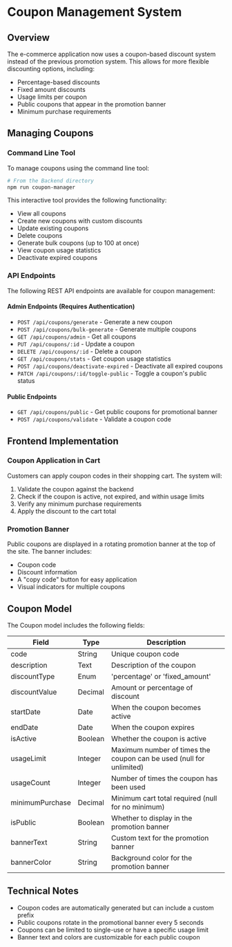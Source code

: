 # Coupon Management System

## Overview
The e-commerce application now uses a coupon-based discount system instead of the previous promotion system. This allows for more flexible discounting options, including:

- Percentage-based discounts
- Fixed amount discounts
- Usage limits per coupon
- Public coupons that appear in the promotion banner
- Minimum purchase requirements

## Managing Coupons

### Command Line Tool
To manage coupons using the command line tool:

```bash
# From the Backend directory
npm run coupon-manager
```

This interactive tool provides the following functionality:
- View all coupons
- Create new coupons with custom discounts
- Update existing coupons
- Delete coupons
- Generate bulk coupons (up to 100 at once)
- View coupon usage statistics
- Deactivate expired coupons

### API Endpoints
The following REST API endpoints are available for coupon management:

#### Admin Endpoints (Requires Authentication)
- `POST /api/coupons/generate` - Generate a new coupon
- `POST /api/coupons/bulk-generate` - Generate multiple coupons
- `GET /api/coupons/admin` - Get all coupons
- `PUT /api/coupons/:id` - Update a coupon
- `DELETE /api/coupons/:id` - Delete a coupon
- `GET /api/coupons/stats` - Get coupon usage statistics
- `POST /api/coupons/deactivate-expired` - Deactivate all expired coupons
- `PATCH /api/coupons/:id/toggle-public` - Toggle a coupon's public status

#### Public Endpoints
- `GET /api/coupons/public` - Get public coupons for promotional banner
- `POST /api/coupons/validate` - Validate a coupon code

## Frontend Implementation

### Coupon Application in Cart
Customers can apply coupon codes in their shopping cart. The system will:
1. Validate the coupon against the backend
2. Check if the coupon is active, not expired, and within usage limits
3. Verify any minimum purchase requirements
4. Apply the discount to the cart total

### Promotion Banner
Public coupons are displayed in a rotating promotion banner at the top of the site. The banner includes:
- Coupon code
- Discount information
- A "copy code" button for easy application
- Visual indicators for multiple coupons

## Coupon Model

The Coupon model includes the following fields:

| Field | Type | Description |
|-------|------|-------------|
| code | String | Unique coupon code |
| description | Text | Description of the coupon |
| discountType | Enum | 'percentage' or 'fixed_amount' |
| discountValue | Decimal | Amount or percentage of discount |
| startDate | Date | When the coupon becomes active |
| endDate | Date | When the coupon expires |
| isActive | Boolean | Whether the coupon is active |
| usageLimit | Integer | Maximum number of times the coupon can be used (null for unlimited) |
| usageCount | Integer | Number of times the coupon has been used |
| minimumPurchase | Decimal | Minimum cart total required (null for no minimum) |
| isPublic | Boolean | Whether to display in the promotion banner |
| bannerText | String | Custom text for the promotion banner |
| bannerColor | String | Background color for the promotion banner |

## Technical Notes

- Coupon codes are automatically generated but can include a custom prefix
- Public coupons rotate in the promotional banner every 5 seconds
- Coupons can be limited to single-use or have a specific usage limit
- Banner text and colors are customizable for each public coupon 